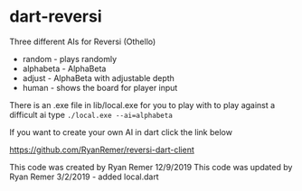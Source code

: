 # dart-reversi
Three different AIs for Reversi (Othello)
 * random - plays randomly
 * alphabeta - AlphaBeta
 * adjust - AlphaBeta with adjustable depth
 * human - shows the board for player input
 
  There is an .exe file in lib/local.exe for you to play with
  to play against a difficult ai type `./local.exe --ai=alphabeta`

  If you want to create your own AI in dart click the link below
  
  https://github.com/RyanRemer/reversi-dart-client
  
  This code was created by Ryan Remer 12/9/2019
  This code was updated by Ryan Remer 3/2/2019 - added local.dart
